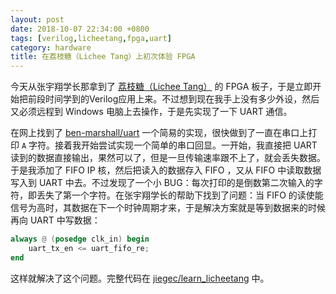 ```yaml
---
layout: post
date: 2018-10-07 22:34:00 +0800
tags: [verilog,licheetang,fpga,uart]
category: hardware
title: 在荔枝糖（Lichee Tang）上初次体验 FPGA 
---
```


今天从张宇翔学长那拿到了 [荔枝糖（Lichee Tang）](http://tang.lichee.pro/) 的 FPGA 板子，于是立即开始把前段时间学到的Verilog应用上来。不过想到现在我手上没有多少外设，然后又必须远程到 Windows 电脑上去操作，于是先实现了一下 UART 通信。

在网上找到了 [ben-marshall/uart](https://github.com/ben-marshall/uart) 一个简易的实现，很快做到了一直在串口上打印 `A` 字符。接着我开始尝试实现一个简单的串口回显。一开始，我直接把 UART 读到的数据直接输出，果然可以了，但是一旦传输速率跟不上了，就会丢失数据。于是我添加了 FIFO IP 核，然后把读入的数据存入 FIFO ，又从 FIFO 中读取数据写入到 UART 中去。不过发现了一个小 BUG：每次打印的是倒数第二次输入的字符，即丢失了第一个字符。在张宇翔学长的帮助下找到了问题：当 FIFO 的读使能信号为高时，其数据在下一个时钟周期才来，于是解决方案就是等到数据来的时候再向 UART 中写数据：

```verilog
always @ (posedge clk_in) begin
	uart_tx_en <= uart_fifo_re;
end
```

这样就解决了这个问题。完整代码在 [jiegec/learn_licheetang](https://github.com/jiegec/learn_licheetang) 中。
